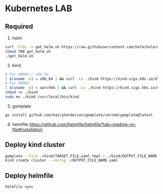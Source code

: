 # Kubernetes LAB

## Required
1. helm
```bash
curl -fsSL -o get_helm.sh https://raw.githubusercontent.com/helm/helm/main/scripts/get-helm-3
chmod 700 get_helm.sh
./get_helm.sh
```

2. kind
```bash
# For AMD64 / x86_64
[ $(uname -m) = x86_64 ] && curl -Lo ./kind https://kind.sigs.k8s.io/dl/v0.26.0/kind-linux-amd64
# For ARM64
[ $(uname -m) = aarch64 ] && curl -Lo ./kind https://kind.sigs.k8s.io/dl/v0.26.0/kind-linux-arm64
chmod +x ./kind
sudo mv ./kind /usr/local/bin/kind
```

3. gomplate
```bash
go install github.com/hairyhenderson/gomplate/v4/cmd/gomplate@latest
```

4. helmfile
https://github.com/helmfile/helmfile?tab=readme-ov-file#installation

## Deploy kind cluster
```bash
gomplate --file ./kind/TARGET_FILE.yaml.tmpl > ./kind/OUTPUT_FILE_NAME.yaml
kind create cluster --config ./OUTPUT_FILE_NAME.yaml
```

## Deploy helmfile
```bash
helmfile sync
```
